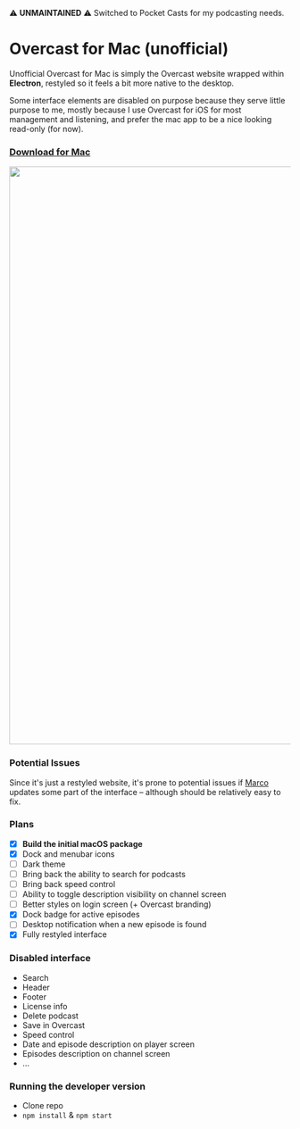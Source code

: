⚠️ **UNMAINTAINED** ⚠️ Switched to Pocket Casts for my podcasting needs.

# Overcast for Mac (unofficial)

Unofficial Overcast for Mac is simply the Overcast website wrapped within
**Electron**, restyled so it feels a bit more native to the desktop.

Some interface elements are disabled on purpose because they serve little
purpose to me, mostly because I use Overcast for iOS for most management and listening, and prefer the mac app to be a nice looking read-only (for now).

### **[Download for Mac](https://github.com/oskarkrawczyk/overcast-mac/releases)**

<img width="1036" alt="" src="https://cloud.githubusercontent.com/assets/34213/18993766/17eb58b0-8725-11e6-8a52-a631e7c57e7b.png">

### Potential Issues

Since it's just a restyled website, it's prone to potential issues if [Marco](https://twitter.com/marcoarment)
updates some part of the interface – although should be relatively easy to fix.

### Plans

- [x] **Build the initial macOS package**
- [x] Dock and menubar icons
- [ ] Dark theme
- [ ] Bring back the ability to search for podcasts
- [ ] Bring back speed control
- [ ] Ability to toggle description visibility on channel screen
- [ ] Better styles on login screen (+ Overcast branding)
- [x] Dock badge for active episodes
- [ ] Desktop notification when a new episode is found
- [x] Fully restyled interface

### Disabled interface

- Search
- Header
- Footer
- License info
- Delete podcast
- Save in Overcast
- Speed control
- Date and episode description on player screen
- Episodes description on channel screen
- ...

### Running the developer version

- Clone repo
- `npm install` & `npm start`
